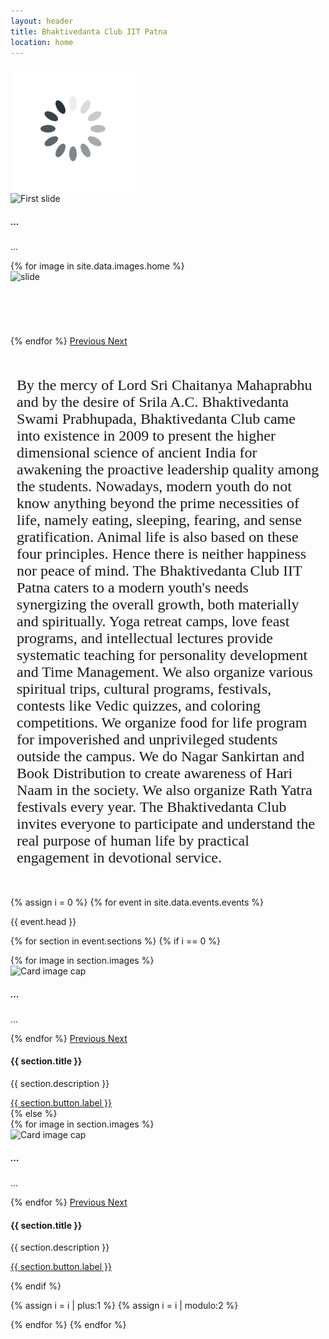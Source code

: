 ```yaml
---
layout: header
title: Bhaktivedanta Club IIT Patna
location: home
---
```

<!-- loader  -->
<div class="loader_bg">
    <div class="loader1"><img src="assets/images/loading.gif" alt="#" /></div>
</div>


<div id="carouselExampleControls" class="carousel slide carousel-fade" data-ride="carousel" data-interval="3000">
  <div class="carousel-inner">
    <div class="carousel-item active">
      <img class="d-block mx-auto img-fluid img-thumbnail" src="https://i.imgur.com/ktr72r7.jpg" alt="First slide">
      <div class="carousel-caption d-none d-md-block">
        <h5>...</h5>
        <p>...</p>
      </div>
    </div>
    {% for image in site.data.images.home %}
    <div class="carousel-item" >
      <img class="d-block mx-auto img-fluid img-thumbnail" src="{{ image.link }}" alt="slide">
      <div class="caption carousel-caption d-md-block">
  	    <h4 style="color: #FFFFFF; font-style: italic;"> {{ image.title }} </h4>
  	    <p style="color: #FFFFFF; font-family: Libre Baskerville;"> {{ image.subtitle }}</p>
  	  </div>
    </div>
    {% endfor %}
  <a class="carousel-control-prev danger" href="#carouselExampleControls" role="button" data-slide="prev">
    <span class="carousel-control-prev-icon" aria-hidden="true"></span>
    <span class="sr-only">Previous</span>
  </a>
  <a class="carousel-control-next danger" href="#carouselExampleControls" role="button" data-slide="next">
    <span class="carousel-control-next-icon" aria-hidden="true"></span>
    <span class="sr-only">Next</span>
  </a>
  </div>
</div>

<div class="container">
	<p style="padding: 5% 10px;font-family: 'Lora', serif;font-size: 1.5rem;">By the mercy of Lord Sri Chaitanya Mahaprabhu and by the desire of Srila A.C. Bhaktivedanta Swami Prabhupada, Bhaktivedanta Club came into existence in 2009 to present the higher dimensional science of ancient India for awakening the proactive leadership quality among the students. Nowadays, modern youth do not know anything beyond the prime necessities of life, namely eating, sleeping, fearing, and sense gratification. Animal life is also based on these four principles. Hence there is neither happiness nor peace of mind. The Bhaktivedanta Club IIT Patna caters to a modern youth's needs synergizing the overall growth, both materially and spiritually. Yoga retreat camps, love feast programs, and intellectual lectures provide systematic teaching for personality development and Time Management. We also organize various spiritual trips, cultural programs, festivals, contests like Vedic quizzes, and coloring competitions. We organize food for life program for impoverished and unprivileged students outside the campus. We do Nagar Sankirtan and Book Distribution to create awareness of Hari Naam in the society. We also organize Rath Yatra festivals every year. The Bhaktivedanta Club invites everyone to participate and understand the real purpose of human life by practical engagement in devotional service. </p>
</div>


<div class="container scroll-animations">
{% assign i = 0 %}
{% for event in site.data.events.events %}
<div class="section-head">
  <p> {{ event.head }}</p>
</div>

{% for section in event.sections %}
{% if i == 0 %}
  <div class="row animate__animated">
    <div class="col-lg-10 section">
      <div class="card">
        <div class="row ">
          <div class="col-lg-4 col-md-4 col-sm-12">
              <div id="card-img-top carouselExampleControls" class="carousel slide carousel-fade" data-ride="carousel" data-interval="3000">
                <div class="carousel-inner">
                  {% for image in section.images %}
                  <div class="carousel-item {% if forloop.index == 1 %} active {% endif %}" >
                    <img style="height: 200px;" class="d-block px-auto mx-auto img-fluid card-img-top img-thumbnail" src="{{ image }}" alt="Card image cap">
                    <div class="carousel-caption d-none d-md-block">
                      <h5>...</h5>
                      <p>...</p>
                    </div>
                  </div>
                  {% endfor %}
                  <a class="carousel-control-prev danger" href="#carouselExampleControls" role="button" data-slide="prev">
                    <span class="carousel-control-prev-icon" aria-hidden="true"></span>
                    <span class="sr-only">Previous</span>
                  </a>
                  <a class="carousel-control-next danger" href="#carouselExampleControls" role="button" data-slide="next">
                    <span class="carousel-control-next-icon" aria-hidden="true"></span>
                    <span class="sr-only">Next</span>
                  </a>
                </div>
              </div>
          </div>
          <div class="col-lg-8 col-md-8 col-sm-12">
              <div class="card-body px-2">
                  <h4 class="card-title">{{ section.title }}</h4>
                  <p class="card-text">{{ section.description }}</p>
                  <a href="{{ section.button.link }}" class="btn btn-primary">{{ section.button.label }}</a>
              </div>
          </div>
        </div>
      </div>
    </div>
    <div class="col-lg-2"></div>
  </div>
{% else %}
  <div class="row animate__animated">
    <div class="col-lg-2"></div>
    <div class="col-lg-10 section">
      <div class="card">
        <div class="row ">
          <div class="col-lg-4 col-md-4 col-sm-12">
              <div id="card-img-top carouselExampleControls" class="carousel slide carousel-fade" data-ride="carousel" data-interval="3000">
                <div class="carousel-inner">
                  {% for image in section.images %}
                  <div class="carousel-item {% if forloop.index == 1 %} active {% endif %}" >
                    <img style="height: 200px;" class="d-block px-auto mx-auto img-fluid card-img-top img-thumbnail" src="{{ image }}" alt="Card image cap">
                    <div class="carousel-caption d-none d-md-block">
                      <h5>...</h5>
                      <p>...</p>
                    </div>
                  </div>
                  {% endfor %}
                  <a class="carousel-control-prev danger" href="#carouselExampleControls" role="button" data-slide="prev">
                    <span class="carousel-control-prev-icon" aria-hidden="true"></span>
                    <span class="sr-only">Previous</span>
                  </a>
                  <a class="carousel-control-next danger" href="#carouselExampleControls" role="button" data-slide="next">
                    <span class="carousel-control-next-icon" aria-hidden="true"></span>
                    <span class="sr-only">Next</span>
                  </a>
                </div>
              </div>
          </div>
          <div class="col-lg-8 col-md-8 col-sm-12">
              <div class="card-body px-2">
                  <h4 class="card-title">{{ section.title }}</h4>
                  <p class="card-text">{{ section.description }}</p>
                  <a href="{{ section.button.link }}" class="btn btn-primary">{{ section.button.label }}</a>
              </div>
          </div>
        </div>
      </div>
    </div>
  </div>

{% endif %}
  <br>

{% assign i = i | plus:1 %}
{% assign i = i | modulo:2 %}

{% endfor %}
{% endfor %}
</div>

<script type="text/javascript" src="https://code.jquery.com/jquery-3.3.1.min.js"></script>
<script type="text/javascript" src="https://cdnjs.cloudflare.com/ajax/libs/twitter-bootstrap/4.3.1/js/bootstrap.bundle.min.js"></script>
<script type="text/javascript" src="https://cdnjs.cloudflare.com/ajax/libs/jquery-migrate/3.3.1/jquery-migrate.min.js"></script>
<script type="text/javascript" src="/assets/js/index.js"></script>
